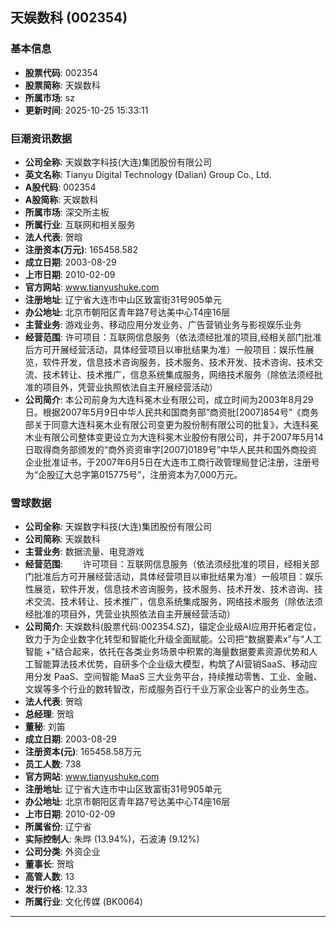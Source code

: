 ## 天娱数科 (002354)

### 基本信息

- **股票代码**: 002354
- **股票简称**: 天娱数科
- **所属市场**: sz
- **更新时间**: 2025-10-25 15:33:11

### 巨潮资讯数据

- **公司全称**: 天娱数字科技(大连)集团股份有限公司
- **英文名称**: Tianyu Digital Technology (Dalian) Group Co., Ltd.
- **A股代码**: 002354
- **A股简称**: 天娱数科
- **所属市场**: 深交所主板
- **所属行业**: 互联网和相关服务
- **法人代表**: 贺晗
- **注册资本(万元)**: 165458.582
- **成立日期**: 2003-08-29
- **上市日期**: 2010-02-09
- **官方网站**: www.tianyushuke.com
- **注册地址**: 辽宁省大连市中山区致富街31号905单元
- **办公地址**: 北京市朝阳区青年路7号达美中心T4座16层
- **主营业务**: 游戏业务、移动应用分发业务、广告营销业务与影视娱乐业务
- **经营范围**: 许可项目：互联网信息服务（依法须经批准的项目,经相关部门批准后方可开展经营活动，具体经营项目以审批结果为准）一般项目：娱乐性展览，软件开发，信息技术咨询服务，技术服务、技术开发、技术咨询、技术交流、技术转让、技术推广，信息系统集成服务，网络技术服务（除依法须经批准的项目外，凭营业执照依法自主开展经营活动）
- **公司简介**: 本公司前身为大连科冕木业有限公司，成立时间为2003年8月29日。根据2007年5月9日中华人民共和国商务部“商资批[2007]854号”《商务部关于同意大连科冕木业有限公司变更为股份制有限公司的批复》，大连科冕木业有限公司整体变更设立为大连科冕木业股份有限公司，并于2007年5月14日取得商务部颁发的“商外资资审字[2007]0189号”中华人民共和国外商投资企业批准证书，于2007年6月5日在大连市工商行政管理局登记注册，注册号为“企股辽大总字第015775号”，注册资本为7,000万元。

### 雪球数据

- **公司全称**: 天娱数字科技(大连)集团股份有限公司
- **公司简称**: 天娱数科
- **主营业务**: 数据流量、电竞游戏
- **经营范围**: 　　许可项目：互联网信息服务（依法须经批准的项目，经相关部门批准后方可开展经营活动，具体经营项目以审批结果为准）一般项目：娱乐性展览，软件开发，信息技术咨询服务，技术服务、技术开发、技术咨询、技术交流、技术转让、技术推广，信息系统集成服务，网络技术服务（除依法须经批准的项目外，凭营业执照依法自主开展经营活动）
- **公司简介**: 天娱数科(股票代码:002354.SZ)，锚定企业级AI应用开拓者定位，致力于为企业数字化转型和智能化升级全面赋能。公司把“数据要素x”与“人工智能 +”结合起来，依托在各类业务场景中积累的海量数据要素资源优势和人工智能算法技术优势，自研多个企业级大模型，构筑了AI营销SaaS、移动应用分发 PaaS、空间智能 MaaS 三大业务平台，持续推动零售、工业、金融、文娱等多个行业的数转智改，形成服务百行千业万家企业客户的业务生态。
- **法人代表**: 贺晗
- **总经理**: 贺晗
- **董秘**: 刘笛
- **成立日期**: 2003-08-29
- **注册资本(元)**: 165458.58万元
- **员工人数**: 738
- **官方网站**: www.tianyushuke.com
- **注册地址**: 辽宁省大连市中山区致富街31号905单元
- **办公地址**: 北京市朝阳区青年路7号达美中心T4座16层
- **上市日期**: 2010-02-09
- **所属省份**: 辽宁省
- **实际控制人**: 朱晔 (13.94%)，石波涛 (9.12%)
- **公司分类**: 外资企业
- **董事长**: 贺晗
- **高管人数**: 13
- **发行价格**: 12.33
- **所属行业**: 文化传媒 (BK0064)

---